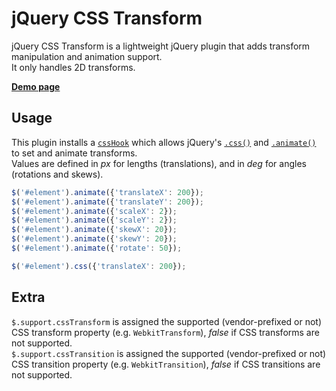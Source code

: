 # jQuery CSS Transform

jQuery CSS Transform is a lightweight jQuery plugin that adds transform manipulation and animation support.  
It only handles 2D transforms.

[**Demo page**](http://yohannrub.github.com/jquery.css-transform/)


## Usage

This plugin installs a [`cssHook`](http://api.jquery.com/jQuery.cssHooks/) which allows jQuery's [`.css()`](http://api.jquery.com/css) and [`.animate()`](http://api.jquery.com/animate) to set and animate transforms.  
Values are defined in *px* for lengths (translations), and in *deg* for angles (rotations and skews).

```javascript
$('#element').animate({'translateX': 200});
$('#element').animate({'translateY': 200});
$('#element').animate({'scaleX': 2});
$('#element').animate({'scaleY': 2});
$('#element').animate({'skewX': 20});
$('#element').animate({'skewY': 20});
$('#element').animate({'rotate': 50});

$('#element').css({'translateX': 200});
```


## Extra

`$.support.cssTransform` is assigned the supported (vendor-prefixed or not) CSS transform property (e.g. `WebkitTransform`), *false* if CSS transforms are not supported.  
`$.support.cssTransition` is assigned the supported (vendor-prefixed or not) CSS transition property (e.g. `WebkitTransition`), *false* if CSS transitions are not supported.
